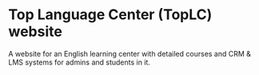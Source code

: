 # Top Language Center (TopLC) website

A website for an English learning center with detailed courses and CRM & LMS systems for admins and students in it.
